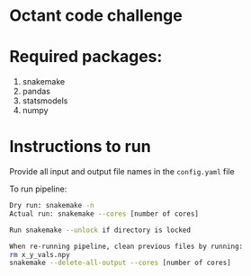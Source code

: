 # Octant code challenge

# Required packages:
1. snakemake
2. pandas
3. statsmodels
4. numpy

# Instructions to run
Provide all input and output file names in the ```config.yaml``` file

To run pipeline:
```bash
Dry run: snakemake -n
Actual run: snakemake --cores [number of cores]

Run snakemake --unlock if directory is locked

When re-running pipeline, clean previous files by running:
rm x_y_vals.npy
snakemake --delete-all-output --cores [number of cores]
```

